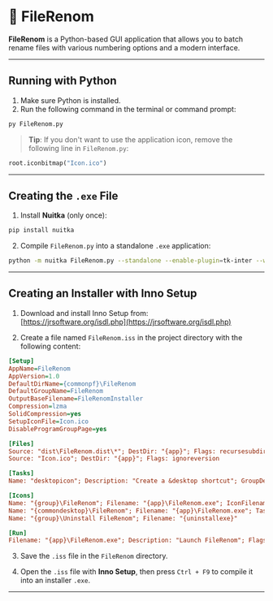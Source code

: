 # 📁 FileRenom

**FileRenom** is a Python-based GUI application that allows you to batch rename files with various numbering options and a modern interface.

---

##  Running with Python

1. Make sure Python is installed.
2. Run the following command in the terminal or command prompt:

```bash
py FileRenom.py
```

>  **Tip**: If you don't want to use the application icon, remove the following line in `FileRenom.py`:
```python
root.iconbitmap("Icon.ico")
```

---

##  Creating the `.exe` File

1. Install **Nuitka** (only once):

```bash
pip install nuitka
```

2. Compile `FileRenom.py` into a standalone `.exe` application:

```bash
python -m nuitka FileRenom.py --standalone --enable-plugin=tk-inter --windows-icon-from-ico=Icon.ico --windows-disable-console --output-dir=dist
```

---

##  Creating an Installer with Inno Setup

1. Download and install Inno Setup from:  
    [https://jrsoftware.org/isdl.php](https://jrsoftware.org/isdl.php)

2. Create a file named `FileRenom.iss` in the project directory with the following content:

```ini
[Setup]
AppName=FileRenom
AppVersion=1.0
DefaultDirName={commonpf}\FileRenom
DefaultGroupName=FileRenom
OutputBaseFilename=FileRenomInstaller
Compression=lzma
SolidCompression=yes
SetupIconFile=Icon.ico
DisableProgramGroupPage=yes

[Files]
Source: "dist\FileRenom.dist\*"; DestDir: "{app}"; Flags: recursesubdirs
Source: "Icon.ico"; DestDir: "{app}"; Flags: ignoreversion

[Tasks]
Name: "desktopicon"; Description: "Create a &desktop shortcut"; GroupDescription: "Additional icons:"; Flags: unchecked

[Icons]
Name: "{group}\FileRenom"; Filename: "{app}\FileRenom.exe"; IconFilename: "{app}\Icon.ico"
Name: "{commondesktop}\FileRenom"; Filename: "{app}\FileRenom.exe"; Tasks: desktopicon; IconFilename: "{app}\Icon.ico"
Name: "{group}\Uninstall FileRenom"; Filename: "{uninstallexe}"

[Run]
Filename: "{app}\FileRenom.exe"; Description: "Launch FileRenom"; Flags: nowait postinstall skipifsilent
```

3. Save the `.iss` file in the `FileRenom` directory.

4. Open the `.iss` file with **Inno Setup**, then press `Ctrl + F9` to compile it into an installer `.exe`.

---
